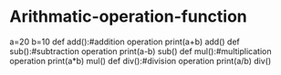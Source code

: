 # Arithmatic-operation-function
a=20
b=10
def add():#addition operation
print(a+b)
add()
def sub():#subtraction operation
print(a-b)
sub()
def mul():#multiplication operation
print(a*b)
mul()
def div():#division operation
print(a/b)
div()
